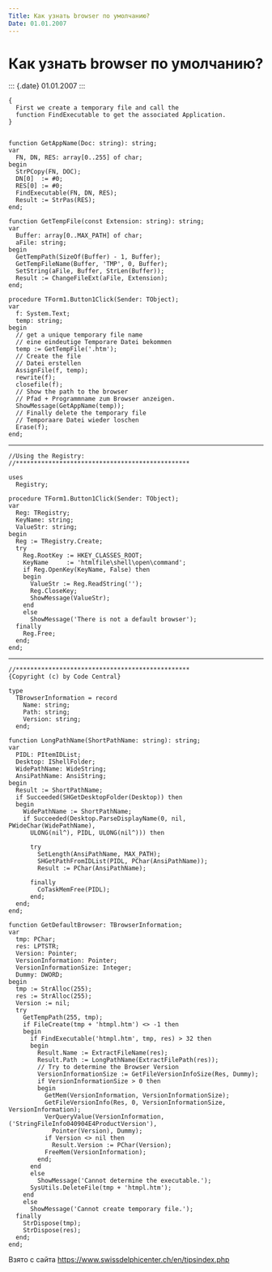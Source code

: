 ```yaml
---
Title: Как узнать browser по умолчанию?
Date: 01.01.2007
---
```



Как узнать browser по умолчанию?
================================

::: {.date}
01.01.2007
:::

    { 
      First we create a temporary file and call the 
      function FindExecutable to get the associated Application. 
    } 
     
     
    function GetAppName(Doc: string): string; 
    var 
      FN, DN, RES: array[0..255] of char; 
    begin 
      StrPCopy(FN, DOC); 
      DN[0]  := #0; 
      RES[0] := #0; 
      FindExecutable(FN, DN, RES); 
      Result := StrPas(RES); 
    end; 
     
    function GetTempFile(const Extension: string): string; 
    var 
      Buffer: array[0..MAX_PATH] of char; 
      aFile: string; 
    begin 
      GetTempPath(SizeOf(Buffer) - 1, Buffer); 
      GetTempFileName(Buffer, 'TMP', 0, Buffer); 
      SetString(aFile, Buffer, StrLen(Buffer)); 
      Result := ChangeFileExt(aFile, Extension); 
    end; 
     
    procedure TForm1.Button1Click(Sender: TObject); 
    var 
      f: System.Text; 
      temp: string; 
    begin 
      // get a unique temporary file name 
      // eine eindeutige Temporare Datei bekommen 
      temp := GetTempFile('.htm'); 
      // Create the file 
      // Datei erstellen 
      AssignFile(f, temp); 
      rewrite(f); 
      closefile(f); 
      // Show the path to the browser 
      // Pfad + Programmname zum Browser anzeigen. 
      ShowMessage(GetAppName(temp)); 
      // Finally delete the temporary file 
      // Temporaare Datei wieder loschen 
      Erase(f); 
    end; 

------------------------------------------------------------------------

    //Using the Registry: 
    //************************************************ 
     
    uses 
      Registry; 
     
    procedure TForm1.Button1Click(Sender: TObject); 
    var 
      Reg: TRegistry; 
      KeyName: string; 
      ValueStr: string; 
    begin 
      Reg := TRegistry.Create; 
      try 
        Reg.RootKey := HKEY_CLASSES_ROOT; 
        KeyName     := 'htmlfile\shell\open\command'; 
        if Reg.OpenKey(KeyName, False) then 
        begin 
          ValueStr := Reg.ReadString(''); 
          Reg.CloseKey; 
          ShowMessage(ValueStr); 
        end 
        else 
          ShowMessage('There is nоt a default browser'); 
      finally 
        Reg.Free; 
      end; 
    end; 

------------------------------------------------------------------------

    //************************************************ 
    {Copyright (c) by Code Central} 
     
    type 
      TBrowserInformation = record 
        Name: string; 
        Path: string; 
        Version: string; 
      end; 
     
    function LongPathName(ShortPathName: string): string; 
    var 
      PIDL: PItemIDList; 
      Desktop: IShellFolder; 
      WidePathName: WideString; 
      AnsiPathName: AnsiString; 
    begin 
      Result := ShortPathName; 
      if Succeeded(SHGetDesktopFolder(Desktop)) then 
      begin 
        WidePathName := ShortPathName; 
        if Succeeded(Desktop.ParseDisplayName(0, nil, PWideChar(WidePathName), 
          ULONG(nil^), PIDL, ULONG(nil^))) then 
     
          try 
            SetLength(AnsiPathName, MAX_PATH); 
            SHGetPathFromIDList(PIDL, PChar(AnsiPathName)); 
            Result := PChar(AnsiPathName); 
     
          finally 
            CoTaskMemFree(PIDL); 
          end; 
      end; 
    end; 
     
    function GetDefaultBrowser: TBrowserInformation; 
    var 
      tmp: PChar; 
      res: LPTSTR; 
      Version: Pointer; 
      VersionInformation: Pointer; 
      VersionInformationSize: Integer; 
      Dummy: DWORD; 
    begin 
      tmp := StrAlloc(255); 
      res := StrAlloc(255); 
      Version := nil; 
      try 
        GetTempPath(255, tmp); 
        if FileCreate(tmp + 'htmpl.htm') <> -1 then 
        begin 
          if FindExecutable('htmpl.htm', tmp, res) > 32 then 
          begin 
            Result.Name := ExtractFileName(res); 
            Result.Path := LongPathName(ExtractFilePath(res)); 
            // Try to determine the Browser Version 
            VersionInformationSize := GetFileVersionInfoSize(Res, Dummy); 
            if VersionInformationSize > 0 then 
            begin 
              GetMem(VersionInformation, VersionInformationSize); 
              GetFileVersionInfo(Res, 0, VersionInformationSize, VersionInformation); 
              VerQueryValue(VersionInformation, ('StringFileInfo040904E4ProductVersion'), 
                Pointer(Version), Dummy); 
              if Version <> nil then 
                Result.Version := PChar(Version); 
              FreeMem(VersionInformation); 
            end; 
          end 
          else 
            ShowMessage('Cannot determine the executable.'); 
          SysUtils.DeleteFile(tmp + 'htmpl.htm'); 
        end 
        else 
          ShowMessage('Cannot create temporary file.'); 
      finally 
        StrDispose(tmp); 
        StrDispose(res); 
      end; 
    end; 

Взято с сайта <https://www.swissdelphicenter.ch/en/tipsindex.php>
